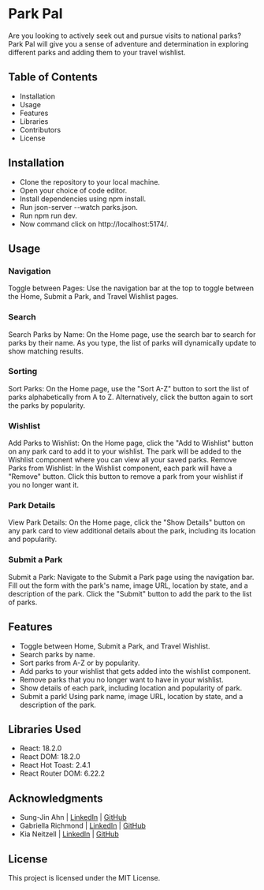 # Park Pal

Are you looking to actively seek out and pursue visits to national parks? Park Pal will give you a sense of adventure and determination in exploring different parks and adding them to your travel wishlist.

## Table of Contents
- Installation 
- Usage 
- Features
- Libraries 
- Contributors
- License

## Installation
- Clone the repository to your local machine.
- Open your choice of code editor.
- Install dependencies using npm install.
- Run json-server --watch parks.json.
- Run npm run dev.
- Now command click on http://localhost:5174/.

## Usage

### Navigation
Toggle between Pages: Use the navigation bar at the top to toggle between the Home, Submit a Park, and Travel Wishlist pages.
### Search
Search Parks by Name: On the Home page, use the search bar to search for parks by their name. As you type, the list of parks will dynamically update to show matching results.
### Sorting
Sort Parks: On the Home page, use the "Sort A-Z" button to sort the list of parks alphabetically from A to Z. Alternatively, click the button again to sort the parks by popularity.
### Wishlist
Add Parks to Wishlist: On the Home page, click the "Add to Wishlist" button on any park card to add it to your wishlist. The park will be added to the Wishlist component where you can view all your saved parks. Remove Parks from Wishlist: In the Wishlist component, each park will have a "Remove" button. Click this button to remove a park from your wishlist if you no longer want it.
### Park Details
View Park Details: On the Home page, click the "Show Details" button on any park card to view additional details about the park, including its location and popularity.
### Submit a Park
Submit a Park: Navigate to the Submit a Park page using the navigation bar. Fill out the form with the park's name, image URL, location by state, and a description of the park. Click the "Submit" button to add the park to the list of parks.

## Features
- Toggle between Home, Submit a Park, and Travel Wishlist.
- Search parks by name.
- Sort parks from A-Z or by popularity.
- Add parks to your wishlist that gets added into the wishlist component.
- Remove parks that you no longer want to have in your wishlist.
- Show details of each park, including location and popularity of park.
- Submit a park! Using park name, image URL, location by state, and a description of the park.

## Libraries Used
- React: 18.2.0
- React DOM: 18.2.0
- React Hot Toast: 2.4.1
- React Router DOM: 6.22.2

## Acknowledgments 
- Sung-Jin Ahn | [LinkedIn](https://www.linkedin.com/in/sung-jin-ahn/) | [GitHub](https://github.com/sahn0307/)
- Gabriella Richmond | [LinkedIn](https://www.linkedin.com/in/gabriella-richmond/) | [GitHub](https://github.com/gabriellarichmo)
- Kia Neitzell | [LinkedIn](https://www.linkedin.com/in/kia-neitzell-870559162/) | [GitHub](https://github.com/kia659)

## License
This project is licensed under the MIT License.
